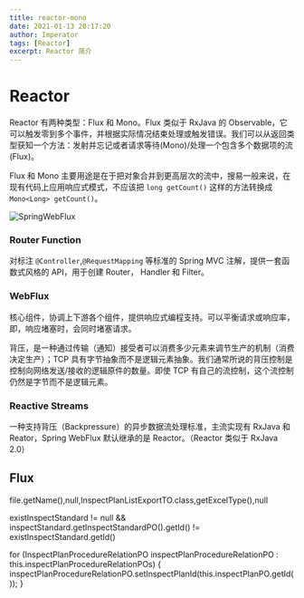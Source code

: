 ```yaml
---
title: reactor-mono
date: 2021-01-13 20:17:20
author: Imperator
tags: [Reactor]
excerpt: Reactor 简介
---
```


# Reactor

Reactor 有两种类型：Flux<T> 和 Mono<T>。Flux 类似于 RxJava 的 Observable，它可以触发零到多个事件，并根据实际情况结束处理或触发错误。我们可以从返回类型获知一个方法：发射并忘记或者请求等待(Mono)/处理一个包含多个数据项的流(Flux)。

Flux 和 Mono 主要用途是在于把对象合并到更高层次的流中，搜易一般来说，在现有代码上应用响应式模式，不应该把 `long getCount()` 这样的方法转换成 `Mono<Long> getCount()`。

![SpringWebFlux](https://docs.spring.io/spring-framework/docs/5.0.0.BUILD-SNAPSHOT/spring-framework-reference/html/images/webflux-overview.png)

### Router Function

对标注 `@Controller`,`@RequestMapping` 等标准的 Spring MVC 注解，提供一套函数式风格的 API，用于创建 Router， Handler 和 Filter。

### WebFlux 

核心组件，协调上下游各个组件，提供响应式编程支持。可以平衡请求或响应率，即，响应堵塞时，会同时堵塞请求。

背压，是一种通过传输（通知）接受者可以消费多少元素来调节生产的机制（消费决定生产）；TCP 具有字节抽象而不是逻辑元素抽象。我们通常所说的背压控制是控制向网络发送/接收的逻辑原件的数量。即使 TCP 有自己的流控制，这个流控制仍然是字节而不是逻辑元素。



### Reactive Streams 

一种支持背压（Backpressure）的异步数据流处理标准，主流实现有 RxJava 和 Reator，Spring WebFlux 默认继承的是 Reactor。（Reactor 类似于 RxJava 2.0）

## Flux

file.getName(),null,InspectPlanListExportTO.class,getExcelType(),null

existInspectStandard != null && inspectStandard.getInspectStandardPO().getId() != existInspectStandard.getId()

 for (InspectPlanProcedureRelationPO inspectPlanProcedureRelationPO : this.inspectPlanProcedureRelationPOs) {
            inspectPlanProcedureRelationPO.setInspectPlanId(this.inspectPlanPO.getId());
        }
